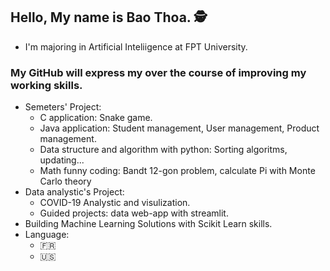 ## Hello, My name is Bao Thoa. 🕵️
  * I'm majoring in Artificial Inteliigence at FPT University.
  
### My GitHub will express my over the course of improving my working skills.
  * Semeters' Project:<br />
    + C application: Snake game.<br />
    + Java application: Student management, User management, Product management.<br />
    + Data structure and algorithm with python: Sorting algoritms, updating...<br />
    + Math funny coding: Bandt 12-gon problem, calculate Pi with Monte Carlo theory <br />
  * Data analystic's Project:<br/>
    + COVID-19 Analystic and visulization. <br/>
    + Guided projects: data web-app with streamlit. <br/>
  * Building Machine Learning Solutions with Scikit Learn skills. <br/>
  * Language:
    + :fr:
    + :us:
